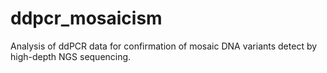 # ddpcr_mosaicism

Analysis of ddPCR data for confirmation of mosaic DNA variants detect by high-depth NGS sequencing.
